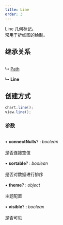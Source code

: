 ```yaml
---
title: Line
order: 3
---
```


Line 几何标记。<br />常用于折线图的绘制。<br />

<a name="b821e2f0"></a>

## 继承关系

<br />↳ [Path](path)<br />
<br />↳ **Line**<br />

<a name="d3474432"></a>

## 创建方式

```typescript
chart.line();
view.line();
```

<a name="3d0a2df9"></a>

### 参数

<br />• **connectNulls**? : _boolean_<br />
<br />是否连接空值<br />
<br />• **sortable**? : _boolean_<br />
<br />是否对数据进行排序<br />
<br />• **theme**? : _object_<br />
<br />主题配置<br />
<br />• **visible**? : _boolean_<br />
<br />是否可见
